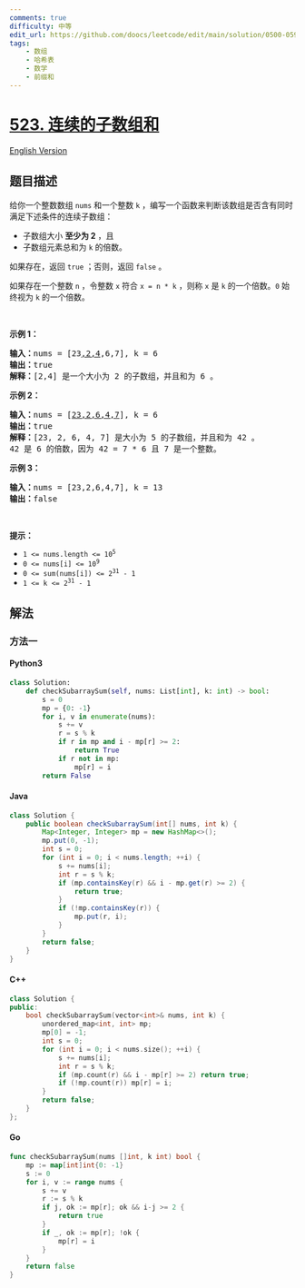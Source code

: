 ```yaml
---
comments: true
difficulty: 中等
edit_url: https://github.com/doocs/leetcode/edit/main/solution/0500-0599/0523.Continuous%20Subarray%20Sum/README.md
tags:
    - 数组
    - 哈希表
    - 数学
    - 前缀和
---
```


<!-- problem:start -->

# [523. 连续的子数组和](https://leetcode.cn/problems/continuous-subarray-sum)

[English Version](/solution/0500-0599/0523.Continuous%20Subarray%20Sum/README_EN.md)

## 题目描述

<!-- description:start -->

<p>给你一个整数数组 <code>nums</code> 和一个整数 <code>k</code> ，编写一个函数来判断该数组是否含有同时满足下述条件的连续子数组：</p>

<ul>
	<li>子数组大小 <strong>至少为 2</strong> ，且</li>
	<li>子数组元素总和为 <code>k</code> 的倍数。</li>
</ul>

<p>如果存在，返回 <code>true</code> ；否则，返回 <code>false</code> 。</p>

<p>如果存在一个整数 <code>n</code> ，令整数 <code>x</code> 符合 <code>x = n * k</code> ，则称 <code>x</code> 是 <code>k</code> 的一个倍数。<code>0</code> 始终视为 <code>k</code> 的一个倍数。</p>

<p> </p>

<p><strong>示例 1：</strong></p>

<pre>
<strong>输入：</strong>nums = [23<u>,2,4</u>,6,7], k = 6
<strong>输出：</strong>true
<strong>解释：</strong>[2,4] 是一个大小为 2 的子数组，并且和为 6 。</pre>

<p><strong>示例 2：</strong></p>

<pre>
<strong>输入：</strong>nums = [<u>23,2,6,4,7</u>], k = 6
<strong>输出：</strong>true
<strong>解释：</strong>[23, 2, 6, 4, 7] 是大小为 5 的子数组，并且和为 42 。 
42 是 6 的倍数，因为 42 = 7 * 6 且 7 是一个整数。
</pre>

<p><strong>示例 3：</strong></p>

<pre>
<strong>输入：</strong>nums = [23,2,6,4,7], k = 13
<strong>输出：</strong>false
</pre>

<p> </p>

<p><strong>提示：</strong></p>

<ul>
	<li><code>1 <= nums.length <= 10<sup>5</sup></code></li>
	<li><code>0 <= nums[i] <= 10<sup>9</sup></code></li>
	<li><code>0 <= sum(nums[i]) <= 2<sup>31</sup> - 1</code></li>
	<li><code>1 <= k <= 2<sup>31</sup> - 1</code></li>
</ul>

<!-- description:end -->

## 解法

<!-- solution:start -->

### 方法一

<!-- tabs:start -->

#### Python3

```python
class Solution:
    def checkSubarraySum(self, nums: List[int], k: int) -> bool:
        s = 0
        mp = {0: -1}
        for i, v in enumerate(nums):
            s += v
            r = s % k
            if r in mp and i - mp[r] >= 2:
                return True
            if r not in mp:
                mp[r] = i
        return False
```

#### Java

```java
class Solution {
    public boolean checkSubarraySum(int[] nums, int k) {
        Map<Integer, Integer> mp = new HashMap<>();
        mp.put(0, -1);
        int s = 0;
        for (int i = 0; i < nums.length; ++i) {
            s += nums[i];
            int r = s % k;
            if (mp.containsKey(r) && i - mp.get(r) >= 2) {
                return true;
            }
            if (!mp.containsKey(r)) {
                mp.put(r, i);
            }
        }
        return false;
    }
}
```

#### C++

```cpp
class Solution {
public:
    bool checkSubarraySum(vector<int>& nums, int k) {
        unordered_map<int, int> mp;
        mp[0] = -1;
        int s = 0;
        for (int i = 0; i < nums.size(); ++i) {
            s += nums[i];
            int r = s % k;
            if (mp.count(r) && i - mp[r] >= 2) return true;
            if (!mp.count(r)) mp[r] = i;
        }
        return false;
    }
};
```

#### Go

```go
func checkSubarraySum(nums []int, k int) bool {
	mp := map[int]int{0: -1}
	s := 0
	for i, v := range nums {
		s += v
		r := s % k
		if j, ok := mp[r]; ok && i-j >= 2 {
			return true
		}
		if _, ok := mp[r]; !ok {
			mp[r] = i
		}
	}
	return false
}
```

<!-- tabs:end -->

<!-- solution:end -->

<!-- problem:end -->
